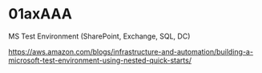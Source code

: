 # 01axAAA
MS Test Environment (SharePoint, Exchange, SQL, DC)

https://aws.amazon.com/blogs/infrastructure-and-automation/building-a-microsoft-test-environment-using-nested-quick-starts/
